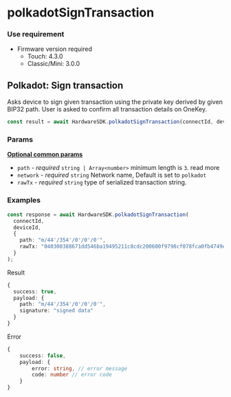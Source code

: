# polkadotSignTransaction

### Use requirement

* Firmware version required
  * Touch: 4.3.0
  * Classic/Mini: 3.0.0

## Polkadot: Sign transaction

Asks device to sign given transaction using the private key derived by given BIP32 path. User is asked to confirm all transaction details on OneKey.

```typescript
const result = await HardwareSDK.polkadotSignTransaction(connectId, deviceId, params);
```

### Params

[**Optional common params**](../common-params.md)

* `path` - _required_ `string | Array<number>` minimum length is `3`. read more
* `network` - _required_ `string` Network name, Default is set to `polkadot`
* `rawTx` - _required_ `string` type of serialized transaction string.

### Examples

```typescript
const response = await HardwareSDK.polkadotSignTransaction(
  connectId,
  deviceId,
  {
    path: "m/44'/354'/0'/0'/0'",
    rawTx: "040300388671dd546ba19495211c8cdc200600f9798cf078fca0fb4749ebbc0579c12a0700e40b5402350128009a24000012000000e143f23803ac50e8f6f8e62695d1ce9e4e1d68aa36c1cd2cfd15340213f3423ee356a704dbe75762aaae87b0f4702aafd09e67eed5d09a3a4b0e7da6c37b6f54"
  }
);
```

Result

```typescript
{
  success: true,
  payload: {
    path: "m/44'/354'/0'/0'/0'",
    signature: "signed data"
  }
}
```

Error

```typescript
{
    success: false,
    payload: {
        error: string, // error message
        code: number // error code
    }
}
```
